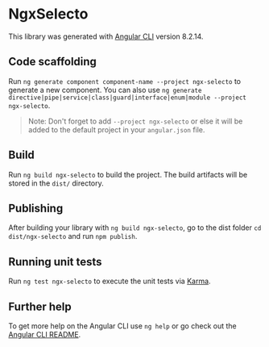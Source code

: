 # NgxSelecto

This library was generated with [Angular CLI](https://github.com/angular/angular-cli) version 8.2.14.

## Code scaffolding

Run `ng generate component component-name --project ngx-selecto` to generate a new component. You can also use `ng generate directive|pipe|service|class|guard|interface|enum|module --project ngx-selecto`.
> Note: Don't forget to add `--project ngx-selecto` or else it will be added to the default project in your `angular.json` file. 

## Build

Run `ng build ngx-selecto` to build the project. The build artifacts will be stored in the `dist/` directory.

## Publishing

After building your library with `ng build ngx-selecto`, go to the dist folder `cd dist/ngx-selecto` and run `npm publish`.

## Running unit tests

Run `ng test ngx-selecto` to execute the unit tests via [Karma](https://karma-runner.github.io).

## Further help

To get more help on the Angular CLI use `ng help` or go check out the [Angular CLI README](https://github.com/angular/angular-cli/blob/master/README.md).
